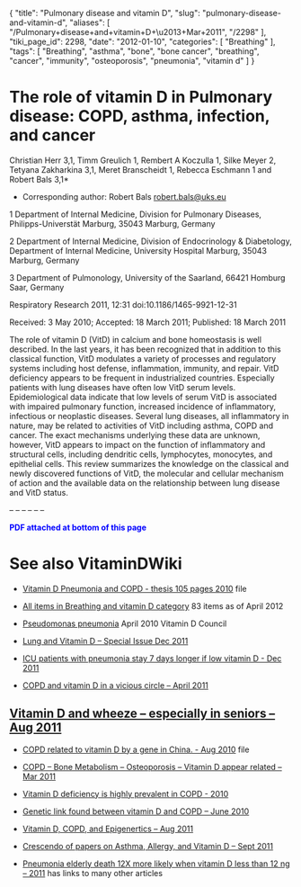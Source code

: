 {
    "title": "Pulmonary disease and vitamin D",
    "slug": "pulmonary-disease-and-vitamin-d",
    "aliases": [
        "/Pulmonary+disease+and+vitamin+D+\u2013+Mar+2011",
        "/2298"
    ],
    "tiki_page_id": 2298,
    "date": "2012-01-10",
    "categories": [
        "Breathing"
    ],
    "tags": [
        "Breathing",
        "asthma",
        "bone",
        "bone cancer",
        "breathing",
        "cancer",
        "immunity",
        "osteoporosis",
        "pneumonia",
        "vitamin d"
    ]
}


# The role of vitamin D in Pulmonary disease: COPD, asthma, infection, and cancer

Christian Herr 3,1, Timm Greulich 1, Rembert A Koczulla 1, Silke Meyer 2, Tetyana Zakharkina 3,1, Meret Branscheidt 1, Rebecca Eschmann 1 and Robert Bals 3,1*

* Corresponding author: Robert Bals robert.bals@uks.eu

1 Department of Internal Medicine, Division for Pulmonary Diseases, Philipps-Universtät Marburg, 35043 Marburg, Germany

2 Department of Internal Medicine, Division of Endocrinology & Diabetology, Department of Internal Medicine, University Hospital Marburg, 35043 Marburg, Germany

3 Department of Pulmonology, University of the Saarland, 66421 Homburg Saar, Germany

Respiratory Research 2011, 12:31 doi:10.1186/1465-9921-12-31

Received:	3 May 2010; Accepted:	18 March 2011; Published:	18 March 2011

The role of vitamin D (VitD) in calcium and bone homeostasis is well described. In the last years, it has been recognized that in addition to this classical function, VitD modulates a variety of processes and regulatory systems including host defense, inflammation, immunity, and repair. VitD deficiency appears to be frequent in industrialized countries. Especially patients with lung diseases have often low VitD serum levels. Epidemiological data indicate that low levels of serum VitD is associated with impaired pulmonary function, increased incidence of inflammatory, infectious or neoplastic diseases. Several lung diseases, all inflammatory in nature, may be related to activities of VitD including asthma, COPD and cancer. The exact mechanisms underlying these data are unknown, however, VitD appears to impact on the function of inflammatory and structural cells, including dendritic cells, lymphocytes, monocytes, and epithelial cells. This review summarizes the knowledge on the classical and newly discovered functions of VitD, the molecular and cellular mechanism of action and the available data on the relationship between lung disease and VitD status.

– – – – – – 

 **<span style="color:#00F;">PDF attached at bottom of this page</span>** 

# See also VitaminDWiki

* [Vitamin D Pneumonia and COPD - thesis 105 pages 2010](https://www.VitaminDWiki.com/tiki-download_file.php?fileId=1401) file

* [All items in Breathing and vitamin D category](https://www.VitaminDWiki.com/tiki-browse_categories.php?parentId=7&deep=off&type=) 83 items as of April 2012

* [Pseudomonas pneumonia](/posts/pseudomonas-pneumonia)  April 2010 Vitamin D Council

* [Lung and Vitamin D – Special Issue Dec 2011](/posts/lung-and-vitamin-d-special-issue)

* [ICU patients with pneumonia stay 7 days longer if low vitamin D - Dec 2011](/posts/icu-patients-with-pneumonia-stay-7-days-longer-if-low-vitamin-d)

* [COPD and vitamin D in a vicious circle – April 2011](/posts/copd-and-vitamin-d-in-a-vicious-circle)

## [Vitamin D and wheeze – especially in seniors – Aug 2011](/posts/vitamin-d-and-wheeze-especially-in-seniors)

* [COPD related to vitamin D by a gene in China. - Aug 2010](https://www.VitaminDWiki.com/tiki-download_file.php?fileId=1339) file

* [COPD – Bone Metabolism – Osteoporosis – Vitamin D appear related – Mar 2011](/posts/copd-bone-metabolism-osteoporosis-vitamin-d-appear-related)

* [Vitamin D deficiency is highly prevalent in COPD - 2010](/posts/vitamin-d-deficiency-is-highly-prevalent-in-copd-2010)

* [Genetic link found between vitamin D and COPD – June 2010](/posts/genetic-link-found-between-vitamin-d-and-copd)

* [Vitamin D, COPD, and Epigenertics – Aug 2011](/tags/vitamin-d-copd-and-epigenertics-aug-2011.html)

* [Crescendo of papers on Asthma, Allergy, and Vitamin D – Sept 2011](/posts/crescendo-of-papers-on-asthma-allergy-and-vitamin-d)

* [Pneumonia elderly death 12X more likely when vitamin D less than 12 ng – 2011](/tags/pneumonia-elderly-death-12x-more-likely-when-vitamin-d-less-than-12-ng-2011.html) has links to many other articles